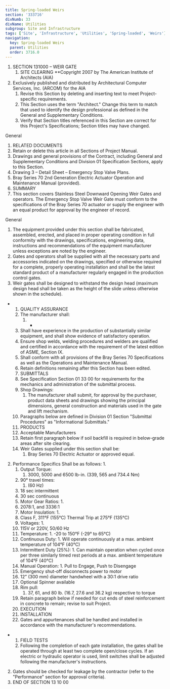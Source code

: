 ```yaml
---
title: Spring-loaded Weirs
section: '333716'
divNumb: 33
divName: Utilities
subgroup: Site and Infrastructure
tags: ['Site', 'Infrastructure', 'Utilities', 'Spring-loaded', 'Weirs']
navigation:
  key: Spring-loaded Weirs
  parent: Utilities
  order: 3716.0
---
```


1. SECTION 131000 – WEIR GATE
   1. SITE CLEARING **Copyright 2007 by The American Institute of Architects (AIA)
1. Exclusively published and distributed by Architectural Computer Services, Inc. (ARCOM) for the AIA
   1. Revise this Section by deleting and inserting text to meet Project-specific requirements.
   1. This Section uses the term "Architect." Change this term to match that used to identify the design professional as defined in the General and Supplementary Conditions.
   1. Verify that Section titles referenced in this Section are correct for this Project's Specifications; Section titles may have changed.

General
   1. RELATED DOCUMENTS
   1. Retain or delete this article in all Sections of Project Manual.
   1. Drawings and general provisions of the Contract, including General and Supplementary Conditions and Division 01 Specification Sections, apply to this Section.
   1. Drawing 3 – Detail Sheet – Emergency Stop Valve Plans.
   1. Bray Series 70 2nd Generation Electric Actuator Operation and Maintenance Manual (provided). 
   1. SUMMARY
   1. This section covers Stainless Steel Downward Opening Weir Gates and operators. The Emergency Stop Valve Weir Gate must conform to the specifications of the Bray Series 70 actuator or supply the engineer with an equal product for approval by the engineer of record. 

General
   1. The equipment provided under this section shall be fabricated, assembled, erected, and placed in proper operating condition in full conformity with the drawings, specifications, engineering data, instructions and recommendations of the equipment manufacturer unless exceptions are noted by the engineer.
   1. Gates and operators shall be supplied with all the necessary parts and accessories indicated on the drawings, specified or otherwise required for a complete, properly operating installation and shall be the latest standard product of a manufacturer regularly engaged in the production control gates.
   1. Weir gates shall be designed to withstand the design head (maximum design head shall be taken as the height of the slide unless otherwise shown in the schedule).

* 
	1. QUALITY ASSURANCE
   1. The manufacturer shall:
         1. * 
	1. Shall have experience in the production of substantially similar equipment, and shall show evidence of satisfactory operation. 
	2. Ensure shop welds, welding procedures and welders are qualified and certified in accordance with the requirement of the latest edition of ASME, Section IX.
	3. Shall conform with all provisions of the Bray Series 70 Specifications as well as the Operations and Maintenance Manual.
   1. Retain definitions remaining after this Section has been edited.
   1. SUBMITTALS
   1. See Specification Section 01 33 00 for requirements for the mechanics and administration of the submittal process.
   1. Shop Drawings:
      1. The manufacturer shall submit, for approval by the purchaser, product data sheets and drawings showing the principal dimensions, general construction and materials used in the gate and lift mechanism.
   1. Paragraphs below are defined in Division 01 Section "Submittal Procedures" as "Informational Submittals."
   1. PRODUCTS
   1. Acceptable Manufacturers
   1. Retain first paragraph below if soil backfill is required in below-grade areas after site clearing.
   1. Weir Gates supplied under this section shall be:
      1. Bray Series 70 Electric Actuator or approved equal.
2. Performance Specifics Shall be as follows:
      1. 
   1. Output Torque:
      1. 3000, 5000 and 6500 lb-in. (339, 565 and 734.4 Nm) 
    1. 90° travel times:
       1. (60 Hz) 
    1. 18 sec intermittent 
    1. 30 sec continuous 
   1. Motor Gear Ratios:
      1. 
    1. 2078:1, and 3336:1 
   1. Motor Insulation:
      1. 
    1. Class F, 311°F (155°C) Thermal Trip at 275°F (135°C) 
   1. Voltages:
      1. 
    1. 115V or 220V, 50/60 Hz 
   1. Temperature:
      1. 
 -20 to 150°F (-29° to 65°C) 
   1. Continuous Duty:
      1. 
 Will operate continuously at a max. ambient temperature of 104°F (40°C) 
   1. Intermittent Duty (25%):
      1. 
 Can maintain operation when cycled once per three similarly timed rest periods at a max. ambient temperature of 104°F (40°C) 
   1. Manual Operation:
      1. 
 Pull to Engage, Push to Disengage 
    1. Emergency shut-off disconnects power to motor 
    1. 12” (300 mm) diameter handwheel with a 30:1 drive ratio 
    1. Optional Spinner available 
    1. Rim pull:
       1. 37, 61, and 80 lb. (16.7, 27.6 and 36.2 kg) respective to torque
   1. Retain paragraph below if needed for cut ends of steel reinforcement in concrete to remain; revise to suit Project.
   1. EXECUTION
   1. INSTALLATION
   1. Gates and appurtenances shall be handled and installed in accordance with the manufacturer's recommendations.

* 
	1. FIELD TESTS
   1. Following the completion of each gate installation, the gates shall be operated through at least two complete open/close cycles. If an electric or hydraulic operator is used, limit switches shall be adjusted following the manufacturer's instructions.
2. Gates should be checked for leakage by the contractor (refer to the "Performance" section for approval criteria).
1. END OF SECTION 13 10 00

